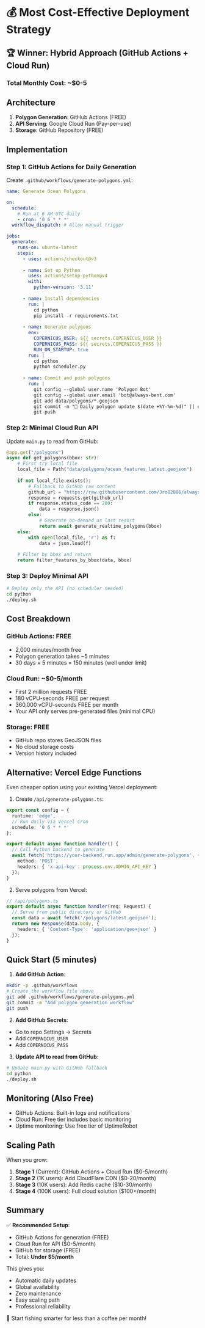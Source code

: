 # 💰 Most Cost-Effective Deployment Strategy

## 🏆 Winner: Hybrid Approach (GitHub Actions + Cloud Run)

### Total Monthly Cost: ~$0-5

## Architecture

1. **Polygon Generation**: GitHub Actions (FREE)
2. **API Serving**: Google Cloud Run (Pay-per-use)
3. **Storage**: GitHub Repository (FREE)

## Implementation

### Step 1: GitHub Actions for Daily Generation

Create `.github/workflows/generate-polygons.yml`:

```yaml
name: Generate Ocean Polygons

on:
  schedule:
    # Run at 6 AM UTC daily
    - cron: '0 6 * * *'
  workflow_dispatch: # Allow manual trigger

jobs:
  generate:
    runs-on: ubuntu-latest
    steps:
      - uses: actions/checkout@v3
      
      - name: Set up Python
        uses: actions/setup-python@v4
        with:
          python-version: '3.11'
      
      - name: Install dependencies
        run: |
          cd python
          pip install -r requirements.txt
      
      - name: Generate polygons
        env:
          COPERNICUS_USER: ${{ secrets.COPERNICUS_USER }}
          COPERNICUS_PASS: ${{ secrets.COPERNICUS_PASS }}
          RUN_ON_STARTUP: true
        run: |
          cd python
          python scheduler.py
      
      - name: Commit and push polygons
        run: |
          git config --global user.name 'Polygon Bot'
          git config --global user.email 'bot@always-bent.com'
          git add data/polygons/*.geojson
          git commit -m "🌊 Daily polygon update $(date +%Y-%m-%d)" || exit 0
          git push
```

### Step 2: Minimal Cloud Run API

Update `main.py` to read from GitHub:

```python
@app.get("/polygons")
async def get_polygons(bbox: str):
    # First try local file
    local_file = Path("data/polygons/ocean_features_latest.geojson")
    
    if not local_file.exists():
        # Fallback to GitHub raw content
        github_url = "https://raw.githubusercontent.com/Jro82886/always-bent/main/data/polygons/ocean_features_latest.geojson"
        response = requests.get(github_url)
        if response.status_code == 200:
            data = response.json()
        else:
            # Generate on-demand as last resort
            return await generate_realtime_polygons(bbox)
    else:
        with open(local_file, 'r') as f:
            data = json.load(f)
    
    # Filter by bbox and return
    return filter_features_by_bbox(data, bbox)
```

### Step 3: Deploy Minimal API

```bash
# Deploy only the API (no scheduler needed)
cd python
./deploy.sh
```

## Cost Breakdown

### GitHub Actions: FREE
- 2,000 minutes/month free
- Polygon generation takes ~5 minutes
- 30 days × 5 minutes = 150 minutes (well under limit)

### Cloud Run: ~$0-5/month
- First 2 million requests FREE
- 180 vCPU-seconds FREE per request
- 360,000 vCPU-seconds FREE per month
- Your API only serves pre-generated files (minimal CPU)

### Storage: FREE
- GitHub repo stores GeoJSON files
- No cloud storage costs
- Version history included

## Alternative: Vercel Edge Functions

Even cheaper option using your existing Vercel deployment:

1. Create `/api/generate-polygons.ts`:
```typescript
export const config = {
  runtime: 'edge',
  // Run daily via Vercel Cron
  schedule: '0 6 * * *'
};

export default async function handler() {
  // Call Python backend to generate
  await fetch('https://your-backend.run.app/admin/generate-polygons', {
    method: 'POST',
    headers: { 'x-api-key': process.env.ADMIN_API_KEY }
  });
}
```

2. Serve polygons from Vercel:
```typescript
// /api/polygons.ts
export default async function handler(req: Request) {
  // Serve from public directory or GitHub
  const data = await fetch('/polygons/latest.geojson');
  return new Response(data.body, {
    headers: { 'Content-Type': 'application/geo+json' }
  });
}
```

## Quick Start (5 minutes)

1. **Add GitHub Action**:
```bash
mkdir -p .github/workflows
# Create the workflow file above
git add .github/workflows/generate-polygons.yml
git commit -m "Add polygon generation workflow"
git push
```

2. **Add GitHub Secrets**:
- Go to repo Settings → Secrets
- Add `COPERNICUS_USER`
- Add `COPERNICUS_PASS`

3. **Update API to read from GitHub**:
```bash
# Update main.py with GitHub fallback
cd python
./deploy.sh
```

## Monitoring (Also Free)

- GitHub Actions: Built-in logs and notifications
- Cloud Run: Free tier includes basic monitoring
- Uptime monitoring: Use free tier of UptimeRobot

## Scaling Path

When you grow:
1. **Stage 1** (Current): GitHub Actions + Cloud Run ($0-5/month)
2. **Stage 2** (1K users): Add CloudFlare CDN ($0-20/month)
3. **Stage 3** (10K users): Add Redis cache ($10-30/month)
4. **Stage 4** (100K users): Full cloud solution ($100+/month)

## Summary

✅ **Recommended Setup**:
- GitHub Actions for generation (FREE)
- Cloud Run for API ($0-5/month)
- GitHub for storage (FREE)
- Total: **Under $5/month**

This gives you:
- Automatic daily updates
- Global availability
- Zero maintenance
- Easy scaling path
- Professional reliability

🎣 Start fishing smarter for less than a coffee per month!
